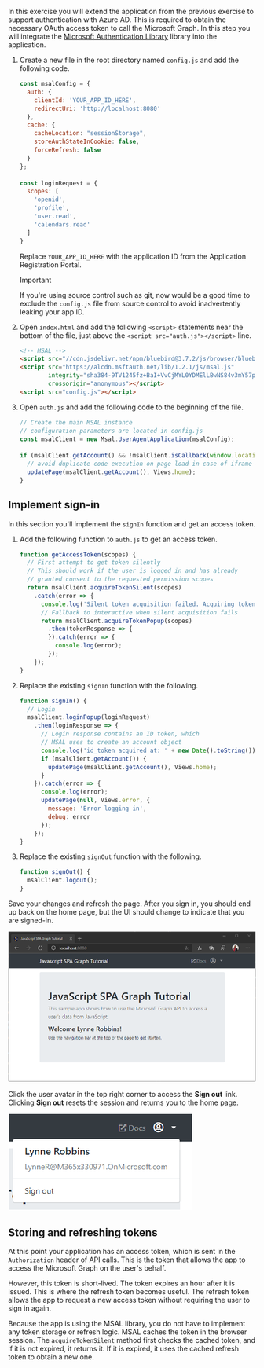 <!-- markdownlint-disable MD002 MD041 -->

In this exercise you will extend the application from the previous exercise to support authentication with Azure AD. This is required to obtain the necessary OAuth access token to call the Microsoft Graph. In this step you will integrate the [Microsoft Authentication Library](https://github.com/AzureAD/microsoft-authentication-library-for-js) library into the application.

1. Create a new file in the root directory named `config.js` and add the following code.

    ```javascript
    const msalConfig = {
      auth: {
        clientId: 'YOUR_APP_ID_HERE',
        redirectUri: 'http://localhost:8080'
      },
      cache: {
        cacheLocation: "sessionStorage",
        storeAuthStateInCookie: false,
        forceRefresh: false
      }
    };

    const loginRequest = {
      scopes: [
        'openid',
        'profile',
        'user.read',
        'calendars.read'
      ]
    }
    ```

    Replace `YOUR_APP_ID_HERE` with the application ID from the Application Registration Portal.

    > [!IMPORTANT]
    > If you're using source control such as git, now would be a good time to exclude the `config.js` file from source control to avoid inadvertently leaking your app ID.

1. Open `index.html` and add the following `<script>` statements near the bottom of the file, just above the `<script src="auth.js"></script>` line.

    ```html
    <!-- MSAL -->
    <script src="//cdn.jsdelivr.net/npm/bluebird@3.7.2/js/browser/bluebird.min.js"></script>
    <script src="https://alcdn.msftauth.net/lib/1.2.1/js/msal.js"
            integrity="sha384-9TV1245fz+BaI+VvCjMYL0YDMElLBwNS84v3mY57pXNOt6xcUYch2QLImaTahcOP"
            crossorigin="anonymous"></script>
    <script src="config.js"></script>
    ```

1. Open `auth.js` and add the following code to the beginning of the file.

    ```javascript
    // Create the main MSAL instance
    // configuration parameters are located in config.js
    const msalClient = new Msal.UserAgentApplication(msalConfig);

    if (msalClient.getAccount() && !msalClient.isCallback(window.location.hash)) {
      // avoid duplicate code execution on page load in case of iframe and Popup window.
      updatePage(msalClient.getAccount(), Views.home);
    }
    ```

## Implement sign-in

In this section you'll implement the `signIn` function and get an access token.

1. Add the following function to `auth.js` to get an access token.

    ```javascript
    function getAccessToken(scopes) {
      // First attempt to get token silently
      // This should work if the user is logged in and has already
      // granted consent to the requested permission scopes
      return msalClient.acquireTokenSilent(scopes)
        .catch(error => {
          console.log('Silent token acquisition failed. Acquiring token using popup.');
          // Fallback to interactive when silent acquisition fails
          return msalClient.acquireTokenPopup(scopes)
            .then(tokenResponse => {
            }).catch(error => {
              console.log(error);
            });
        });
    }
    ```

1. Replace the existing `signIn` function with the following.

    ```javascript
    function signIn() {
      // Login
      msalClient.loginPopup(loginRequest)
        .then(loginResponse => {
          // Login response contains an ID token, which
          // MSAL uses to create an account object
          console.log('id_token acquired at: ' + new Date().toString());
          if (msalClient.getAccount()) {
            updatePage(msalClient.getAccount(), Views.home);
          }
        }).catch(error => {
          console.log(error);
          updatePage(null, Views.error, {
            message: 'Error logging in',
            debug: error
          });
        });
    }
    ```

1. Replace the existing `signOut` function with the following.

    ```javascript
    function signOut() {
      msalClient.logout();
    }
    ```

Save your changes and refresh the page. After you sign in, you should end up back on the home page, but the UI should change to indicate that you are signed-in.

![A screenshot of the home page after signing in](./images/user-signed-in.png)

Click the user avatar in the top right corner to access the **Sign out** link. Clicking **Sign out** resets the session and returns you to the home page.

![A screenshot of the dropdown menu with the Sign out link](./images/sign-out-button.png)

## Storing and refreshing tokens

At this point your application has an access token, which is sent in the `Authorization` header of API calls. This is the token that allows the app to access the Microsoft Graph on the user's behalf.

However, this token is short-lived. The token expires an hour after it is issued. This is where the refresh token becomes useful. The refresh token allows the app to request a new access token without requiring the user to sign in again.

Because the app is using the MSAL library, you do not have to implement any token storage or refresh logic. MSAL caches the token in the browser session. The `acquireTokenSilent` method first checks the cached token, and if it is not expired, it returns it. If it is expired, it uses the cached refresh token to obtain a new one.
